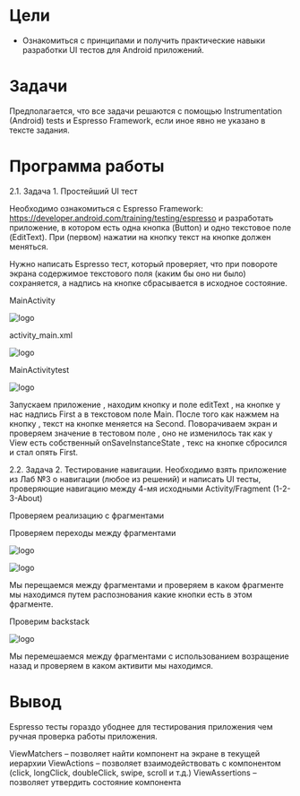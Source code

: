 # Цели
 - Ознакомиться с принципами и получить практические навыки разработки UI тестов для Android приложений.
# Задачи
Предполагается, что все задачи решаются с помощью Instrumentation (Android) tests и Espresso Framework, если иное явно не указано в тексте задания.

# Программа работы
2.1. Задача 1. Простейший UI тест

Необходимо ознакомиться с Espresso Framework: https://developer.android.com/training/testing/espresso и разработать приложение, в котором есть одна кнопка (Button) и одно текстовое поле (EditText). При (первом) нажатии на кнопку текст на кнопке должен меняться.

Нужно написать Espresso тест, который проверяет, что при повороте экрана содержимое текстового поля (каким бы оно ни было) сохраняется, а надпись на кнопке сбрасывается в исходное состояние.

MainActivity

![logo](https://i.ibb.co/qRZRtxP/image.png)

activity_main.xml

![logo](https://i.ibb.co/yQk1GbY/image.png)

MainActivitytest

![logo](https://i.ibb.co/sjLtXZk/image.png)

Запускаем приложение , находим кнопку и поле editText , на кнопке у нас надпись First а в текстовом поле Main. После того как нажмем на кнопку , текст на кнопке меняется на Second. Поворачиваем экран и проверяем значение в тестовом поле , оно не изменилось так как у View есть собственный onSaveInstanceState , текс на кнопке сбросился и стал опять First.

2.2. Задача 2. Тестирование навигации.
Необходимо взять приложение из Лаб №3 о навигации (любое из решений) и написать UI тесты, проверяющие навигацию между 4-мя исходными Activity/Fragment (1-2-3-About)

Проверяем реализацию с фрагментами

Проверяем переходы между фрагментами

![logo](https://i.ibb.co/jrqLy3k/image.png)

![logo](https://i.ibb.co/rdfTHMt/image.png)

Мы перещаемся между фрагментами и проверяем в каком фрагменте мы находимся путем распознования какие кнопки есть в этом фрагменте.

Проверим backstack

![logo](https://i.ibb.co/KFjmhNN/image.png)

Мы перемешаемся между фрагментами с использованием возращение назад и проверяем в каком активити мы находимся.

# Вывод

Espresso тесты гораздо убоднее для тестирования приложения чем ручная проверка работы приложения.

ViewMatchers – позволяет найти компонент на экране в текущей иерархии
ViewActions – позволяет взаимодействовать с компонентом (click, longClick, doubleClick, swipe, scroll и т.д.)
ViewAssertions – позволяет утвердить состояние компонента
